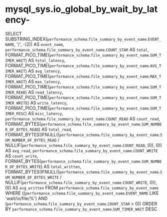 # mysql_sys.io_global_by_wait_by_latency-

SELECT 
    SUBSTRING_INDEX(`performance_schema`.`file_summary_by_event_name`.`EVENT_NAME`,
            '/',
            -(2)) AS `event_name`,
    `performance_schema`.`file_summary_by_event_name`.`COUNT_STAR` AS `total`,
    FORMAT_PICO_TIME(`performance_schema`.`file_summary_by_event_name`.`SUM_TIMER_WAIT`) AS `total_latency`,
    FORMAT_PICO_TIME(`performance_schema`.`file_summary_by_event_name`.`AVG_TIMER_WAIT`) AS `avg_latency`,
    FORMAT_PICO_TIME(`performance_schema`.`file_summary_by_event_name`.`MAX_TIMER_WAIT`) AS `max_latency`,
    FORMAT_PICO_TIME(`performance_schema`.`file_summary_by_event_name`.`SUM_TIMER_READ`) AS `read_latency`,
    FORMAT_PICO_TIME(`performance_schema`.`file_summary_by_event_name`.`SUM_TIMER_WRITE`) AS `write_latency`,
    FORMAT_PICO_TIME(`performance_schema`.`file_summary_by_event_name`.`SUM_TIMER_MISC`) AS `misc_latency`,
    `performance_schema`.`file_summary_by_event_name`.`COUNT_READ` AS `count_read`,
    FORMAT_BYTES(`performance_schema`.`file_summary_by_event_name`.`SUM_NUMBER_OF_BYTES_READ`) AS `total_read`,
    FORMAT_BYTES(IFNULL((`performance_schema`.`file_summary_by_event_name`.`SUM_NUMBER_OF_BYTES_READ` / NULLIF(`performance_schema`.`file_summary_by_event_name`.`COUNT_READ`,
                            0)),
                    0)) AS `avg_read`,
    `performance_schema`.`file_summary_by_event_name`.`COUNT_WRITE` AS `count_write`,
    FORMAT_BYTES(`performance_schema`.`file_summary_by_event_name`.`SUM_NUMBER_OF_BYTES_WRITE`) AS `total_written`,
    FORMAT_BYTES(IFNULL((`performance_schema`.`file_summary_by_event_name`.`SUM_NUMBER_OF_BYTES_WRITE` / NULLIF(`performance_schema`.`file_summary_by_event_name`.`COUNT_WRITE`,
                            0)),
                    0)) AS `avg_written`
FROM
    `performance_schema`.`file_summary_by_event_name`
WHERE
    ((`performance_schema`.`file_summary_by_event_name`.`EVENT_NAME` LIKE 'wait/io/file/%')
        AND (`performance_schema`.`file_summary_by_event_name`.`COUNT_STAR` > 0))
ORDER BY `performance_schema`.`file_summary_by_event_name`.`SUM_TIMER_WAIT` DESC
